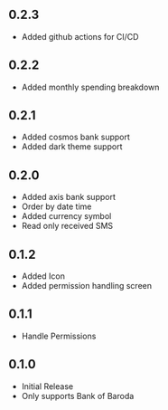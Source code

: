 ## 0.2.3

- Added github actions for CI/CD

## 0.2.2

- Added monthly spending breakdown

## 0.2.1

- Added cosmos bank support
- Added dark theme support

## 0.2.0

- Added axis bank support
- Order by date time
- Added currency symbol
- Read only received SMS

## 0.1.2

- Added Icon
- Added permission handling screen

## 0.1.1

- Handle Permissions

## 0.1.0

- Initial Release
- Only supports Bank of Baroda